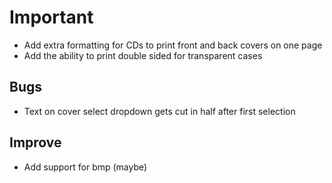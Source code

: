 # Important
- Add extra formatting for CDs to print front and back covers on one page
- Add the ability to print double sided for transparent cases

## Bugs
- Text on cover select dropdown gets cut in half after first selection

## Improve
- Add support for bmp (maybe)